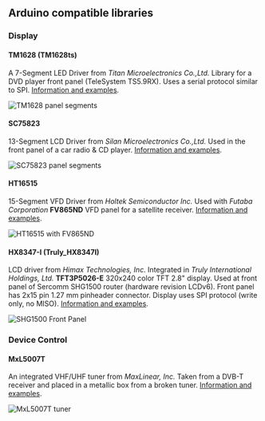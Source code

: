 ## Arduino compatible libraries

### Display

#### TM1628 (TM1628ts)

A 7-Segment LED Driver from *Titan Microelectronics Co.,Ltd.* Library for a DVD player front panel (TeleSystem TS5.9RX). Uses a serial protocol similar to SPI. [Information and examples](https://www.onetransistor.eu/2017/06/tm1628-7segment-display-arduino.html).

![TM1628 panel segments](https://2.bp.blogspot.com/--RBNngst1g8/XMMIlo5YStI/AAAAAAAAMjo/cK7IXY8uYWAxbXFlDY5vyQ4Vy7gaYojagCLcBGAs/s400/tm1628.png)

#### SC75823

13-Segment LCD Driver from *Silan Microelectronics Co.,Ltd.* Used in the front panel of a car radio & CD player. [Information and examples](https://www.onetransistor.eu/2017/06/sc75823-13-segment-lcd-display-arduino.html).

![SC75823 panel segments](https://3.bp.blogspot.com/--kiwzZxx1Vw/XMMJfCByoxI/AAAAAAAAMjw/s_C7tcpYRRIKvjiKDGwmUT83P8i0n7kOACLcBGAs/s400/sc75823.png)

#### HT16515

15-Segment VFD Driver from *Holtek Semiconductor Inc.* Used with *Futaba Corporation* **FV865ND** VFD panel for a satellite receiver. [Information and examples](https://www.onetransistor.eu/2017/06/fv865nd-ht16515-arduino.html).

![HT16515 with FV865ND](https://3.bp.blogspot.com/-ofvk8MYT7i0/XMMKREO7l4I/AAAAAAAAMj4/5o2mcjpgOxgPffEP0v1cJVPFCCDLS6sbQCLcBGAs/s400/ht16515.png)

#### HX8347-I (Truly_HX8347I)

LCD driver from *Himax Technologies, Inc.* Integrated in *Truly International Holdings, Ltd.* **TFT3P5026-E** 320x240 color TFT 2.8" display. Used at front panel of Sercomm SHG1500 router (hardware revision LCDv6). Front panel has 2x15 pin 1.27 mm pinheader connector. Display uses SPI protocol (write only, no MISO). [Information and examples](https://www.onetransistor.eu/2018/10/router-lcd-and-keypad-to-arduino.html).

![SHG1500 Front Panel](https://1.bp.blogspot.com/-zAk4kzmVo0Y/W7ixtLYi-eI/AAAAAAAALOI/-jWgCXYncf0eomH2yKayEUc7eO58Rvf6gCLcBGAs/s400/front_panel.jpg)

### Device Control

#### MxL5007T

An integrated VHF/UHF tuner from *MaxLinear, Inc.* Taken from a DVB-T receiver and placed in a metallic box from a broken tuner. [Information and examples](https://www.onetransistor.eu/2014/08/mxl5007t-based-radio.html).

![MxL5007T tuner](https://1.bp.blogspot.com/-8Kf_FHSy4bo/W7kC8uvH6VI/AAAAAAAALPg/gXfYyP14o2ofT1IRQeUDeoLqIhHQeg7-gCLcBGAs/s400/mxl5007t_metal_case.jpg)

